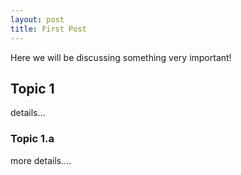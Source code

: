```yaml
---
layout: post
title: First Post
---
```


Here we will be discussing something very important!

## Topic 1
details...

### Topic 1.a
more details....

